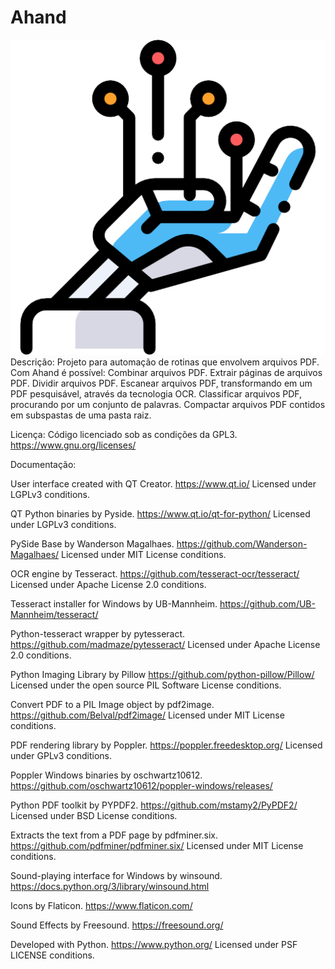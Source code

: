 # Ahand
![logoahand](Ahand_Logo.png)
Descrição:
    Projeto para automação de rotinas que envolvem arquivos PDF.
    Com Ahand é possível:
    Combinar arquivos PDF.
    Extrair páginas de arquivos PDF.
    Dividir arquivos PDF.
    Escanear arquivos PDF, transformando em um PDF pesquisável, através da tecnologia OCR.
    Classificar arquivos PDF, procurando por um conjunto de palavras.
    Compactar arquivos PDF contidos em subspastas de uma pasta raiz.
    
Licença:
    Código licenciado sob as condições da GPL3.
    https://www.gnu.org/licenses/
    
Documentação:

User interface created with QT Creator.
https://www.qt.io/
Licensed under LGPLv3 conditions.

QT Python binaries by Pyside.
https://www.qt.io/qt-for-python/
Licensed under LGPLv3 conditions.

PySide Base by Wanderson Magalhaes.
https://github.com/Wanderson-Magalhaes/
Licensed under MIT License conditions.

OCR engine by Tesseract.
https://github.com/tesseract-ocr/tesseract/
Licensed under Apache License 2.0 conditions.

Tesseract installer for Windows by UB-Mannheim.
https://github.com/UB-Mannheim/tesseract/

Python-tesseract wrapper by pytesseract.
https://github.com/madmaze/pytesseract/
Licensed under Apache License 2.0 conditions.

Python Imaging Library by Pillow
https://github.com/python-pillow/Pillow/
Licensed under the open source PIL Software License conditions.

Convert PDF to a PIL Image object by pdf2image.
https://github.com/Belval/pdf2image/
Licensed under MIT License conditions.

PDF rendering library by Poppler.
https://poppler.freedesktop.org/
Licensed under GPLv3 conditions.

Poppler Windows binaries by oschwartz10612.
https://github.com/oschwartz10612/poppler-windows/releases/

Python PDF toolkit by PYPDF2.
https://github.com/mstamy2/PyPDF2/
Licensed under BSD License conditions.

Extracts the text from a PDF page by pdfminer.six.
https://github.com/pdfminer/pdfminer.six/
Licensed under MIT License conditions.

Sound-playing interface for Windows by winsound.
https://docs.python.org/3/library/winsound.html

Icons by Flaticon.
https://www.flaticon.com/

Sound Effects by Freesound.
https://freesound.org/

Developed with Python.
https://www.python.org/
Licensed under PSF LICENSE conditions.
